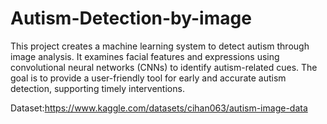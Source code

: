 # Autism-Detection-by-image
This project creates a machine learning system to detect autism through image analysis. It examines facial features and expressions using convolutional neural networks (CNNs) to identify autism-related cues. The goal is to provide a user-friendly tool for early and accurate autism detection, supporting timely interventions.

Dataset:https://www.kaggle.com/datasets/cihan063/autism-image-data
